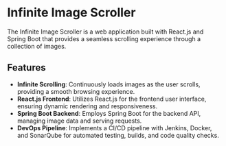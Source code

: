 # Infinite Image Scroller

The Infinite Image Scroller is a web application built with React.js and Spring Boot that provides a seamless scrolling experience through a collection of images.

## Features

- **Infinite Scrolling**: Continuously loads images as the user scrolls, providing a smooth browsing experience.
- **React.js Frontend**: Utilizes React.js for the frontend user interface, ensuring dynamic rendering and responsiveness.
- **Spring Boot Backend**: Employs Spring Boot for the backend API, managing image data and serving requests.
- **DevOps Pipeline**: Implements a CI/CD pipeline with Jenkins, Docker, and SonarQube for automated testing, builds, and code quality checks.
